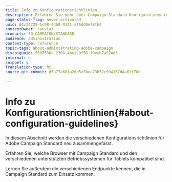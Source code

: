 ```yaml
---
title: Info zu Konfigurationsrichtlinien
description: Erfahren Sie mehr über Campaign Standard-Konfigurationsrichtlinien.
page-status-flag: never-activated
uuid: 64c34729-5c98-4db0-9131-af6dd0e78fb4
contentOwner: sauviat
products: SG_CAMPAIGN/STANDARD
audience: administration
content-type: reference
topic-tags: about-administrating-adobe-campaign
discoiquuid: 5587530a-2308-4be1-9f56-19eeb7a924d5
internal: n
snippet: y
translation-type: ht
source-git-commit: d5a77a681a20d5e7bea73b52c994137d4a61f78d

---
```



# Info zu Konfigurationsrichtlinien{#about-configuration-guidelines}

In diesem Abschnitt werden die verschiedenen Konfigurationsrichtlinien für Adobe Campaign Standard neu zusammengefasst.

Erfahren Sie, welche Browser mit Campaign Standard und den verschiedenen unterstützten Betriebssystemen für Tablets kompatibel sind.

Lernen Sie außerdem die verschiedenen Endpunkte kennen, die in Campaign Standard zum Einsatz kommen.
